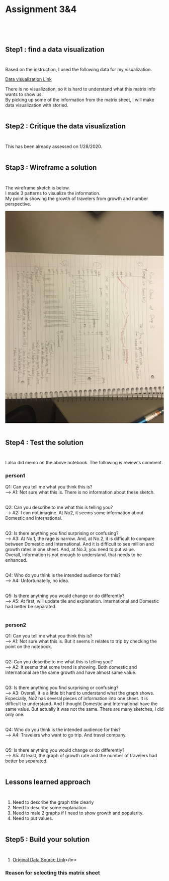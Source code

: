 # Assignment 3&4 </br></br></br>

## Step1 : find a data visualization</br></br>

Based on the instruction, I used the following data for my visualization.</br>

[Data visualization Link](https://www.ustravel.org/system/files/media_root/document/Research_Fact-Sheet_US-Travel-and-Tourism-Overview.pdf)</br>

There is no visualization, so it is hard to understand what this matrix info wants to show us. </br>
By picking up some of the information from the matrix sheet, I will make data visualization with storied.</br></br>

## Step2 : Critique the data visualization</br></br>

This has been already assessed on 1/28/2020.</br></br>

## Stap3 : Wireframe a solution</br></br>

The wireframe sketch is below.</br> 
I made 3 patterns to visualize the information.</br>
My point is showing the growth of travelers from growth and number perspective.</br>

![Alt text](/Wireframe.jpeg)</br></br>

## Step4 : Test the solution</br></br>

I also did memo on the above notebook. The following is review's comment.<br>

### person1</br>
Q1: Can you tell me what you think this is?</br>
--> A1: Not sure what this is. There is no information about these sketch.</br></br>

Q2: Can you describe to me what this is telling you?</br>
--> A2: I can not imagine. At No2, it seems some information about Domestic and International.</br></br>

Q3: Is there anything you find surprising or confusing?</br>
--> A3: At No.1, the rage is narrow. And, at No.2, it is difficult to compare between Domestic and International. And it is difficult to see million and growth rates in one sheet. And, at No.3, you need to put value.</br>
        Overall, information is not enough to understand. that needs to be enhanced.</br></br>

Q4: Who do you think is the intended audience for this?</br>
--> A4: Unfortunatelly, no idea.</br></br>

Q5: Is there anything you would change or do differently?</br>
--> A5: At first, will update tile and explanation. International and Domestic had better be separated.</br></br>

### person2</br>
Q1: Can you tell me what you think this is?</br>
--> A1: Not sure what this is. But it seems it relates to trip by checking the point on the notebook.</br></br>

Q2: Can you describe to me what this is telling you?</br>
--> A2: It seems that some trend is showing. Both domestic and International are the same growth and have almost same value.</br></br>

Q3: Is there anything you find surprising or confusing?</br>
--> A3: Overall, it is a little bit hard to understand what the graph shows. Especially, No2 has several pieces of information into one sheet. It is difficult to understand. And I thought Domestic and International have the same value. But actually it was not the same. There are many sketches, I did only one.</br></br>

Q4: Who do you think is the intended audience for this?</br>
--> A4: Travelers who want to go trip. And travel company.</br></br>

Q5: Is there anything you would change or do differently?</br>
--> A5: At least, the graph of growth rate and the number of travelers had better be separated.</br></br>

##  Lessons learned approach</br></br>
1. Need to describe the graph title clearly
2. Need to describe some explanation.
3. Need to male 2 graphs if I need to show growth and popularity.
4. Need to put values.</br></br>


## Step5 : Build your solution</br></br>
1. [Original Data Source Link]("https://www.ustravel.org/system/files/media_root/document/Research_Fact-Sheet_US-Travel-and-Tourism-Overview.pdf")</br>
### Reason for selecting this matrix sheet</br>





